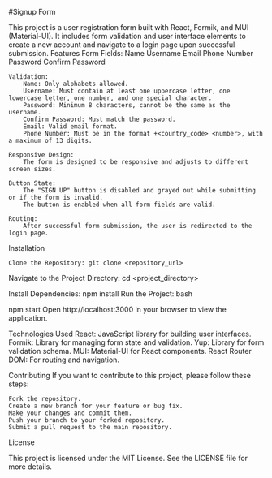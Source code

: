 #Signup Form

This project is a user registration form built with React, Formik, and MUI (Material-UI). It includes form validation and user interface elements to create a new account and navigate to a login page upon successful submission.
Features
    Form Fields:
        Name
        Username
        Email
        Phone Number
        Password
        Confirm Password

    Validation:
        Name: Only alphabets allowed.
        Username: Must contain at least one uppercase letter, one lowercase letter, one number, and one special character.
        Password: Minimum 8 characters, cannot be the same as the username.
        Confirm Password: Must match the password.
        Email: Valid email format.
        Phone Number: Must be in the format +<country_code> <number>, with a maximum of 13 digits.

    Responsive Design:
        The form is designed to be responsive and adjusts to different screen sizes.

    Button State:
        The "SIGN UP" button is disabled and grayed out while submitting or if the form is invalid.
        The button is enabled when all form fields are valid.

    Routing:
        After successful form submission, the user is redirected to the login page.

Installation

    Clone the Repository: git clone <repository_url>

Navigate to the Project Directory: cd <project_directory>

Install Dependencies: npm install
Run the Project: bash

npm start
    Open http://localhost:3000 in your browser to view the application.

Technologies Used
    React: JavaScript library for building user interfaces.
    Formik: Library for managing form state and validation.
    Yup: Library for form validation schema.
    MUI: Material-UI for React components.
    React Router DOM: For routing and navigation.

Contributing
If you want to contribute to this project, please follow these steps:

    Fork the repository.
    Create a new branch for your feature or bug fix.
    Make your changes and commit them.
    Push your branch to your forked repository.
    Submit a pull request to the main repository.

License

This project is licensed under the MIT License. See the LICENSE file for more details.
